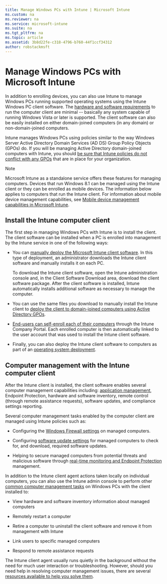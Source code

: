 ```yaml
---
title: Manage Windows PCs with Intune | Microsoft Intune
ms.custom: na
ms.reviewer: na
ms.service: microsoft-intune
ms.suite: na
ms.tgt_pltfrm: na
ms.topic: article
ms.assetid: 3b8d22fe-c318-4796-b760-44f1ccf34312
author: robstackmsft
---
```

# Manage Windows PCs with Microsoft Intune
In addition to enrolling devices, you can also use Intune to manage Windows PCs running supported operating systems using the Intune Windows PC client software. The [hardware and software requirements](windows-pc-management-capabilities-in-microsoft-intune.md) to run the computer client are minimal -- basically any system capable of running Windows Vista or later is supported.  The client software can also be easily installed on either domain-joined computers (in any domain) or non-domain-joined computers.

Intune manages Windows PCs using policies similar to the way Windows Server Active Directory Domain Services (AD DS) Group Policy Objects (GPOs) do. If you will be managing Active Directory domain-joined computers with Intune, you should [be sure that Intune policies do not conflict with any GPOs](resolve-gpo-and-microsoft-intune-policy-conflicts.md) that are in place for your organization.

> [!NOTE]
> Microsoft Intune as a standalone service offers these features for managing computers. Devices that run Windows 8.1 can be managed using the Intune client or they can be enrolled as mobile devices. The information below applies to computers that run the Intune client. For information about mobile device management capabilities, see [Mobile device management capabilities in Microsoft Intune](mobile-device-management-capabilities-in-microsoft-intune.md).

## Install the Intune computer client
The first step in managing Windows PCs with Intune is to install the client. The client software can be installed when a PC is enrolled into management by the Intune service in one of the following ways:

-   You can [manually deploy the Microsoft Intune client software](install-the-windows-pc-client-with-microsoft-intune.md). In this type of deployment, an administrator downloads the  Intune client software and manually installs it on each PC.

    To download the  Intune client software, open the  Intune administration console and, in the Client Software Download area, download the client software package. After the client software is installed,  Intune automatically installs additional software as necessary to manage the computer.

-   You can use the same files you download to manually install the  Intune client to [deploy the client to domain-joined computers using Active Directory GPOs](install-the-windows-pc-client-with-microsoft-intune.md).

-   [End-users can self-enroll each of their computers](install-the-windows-pc-client-with-microsoft-intune.md) through the  Intune Company Portal. Each enrolled computer is then automatically linked to the user account that was used to install the  Intune client software.

-   Finally, you can also deploy the  Intune client software to computers as part of an [operating system deployment](install-the-windows-pc-client-with-microsoft-intune.md).

## Computer management with the Intune computer client
After the Intune client is installed, the client software enables several computer management capabilities including: [application management](deploy-apps-to-windows-pcs-in-microsoft-intune.md), Endpoint Protection, hardware and software inventory, remote control (through remote assistance requests), software updates, and compliance settings reporting.

Several computer management tasks enabled by the computer client are managed using Intune policies such as:

-   Configuring the [Windows Firewall settings](help-protect-windows-pcs-using-windows-firewall-policies-in-microsoft-intune.md) on managed computers.

-   Configuring [software update settings](https://technet.microsoft.com/library/dn646968.aspx) for managed computers to check for, and download, required software updates.

-   Helping to secure managed computers from potential threats and malicious software through [real-time monitoring and Endpoint Protection](help-secure-windows-pcs-with-endpoint-protection-for-microsoft-intune.md) management.

In addition to the Intune client agent actions taken locally on individual computers, you can also use the Intune admin console to perform other [common computer management tasks](common-windows-pc-management-tasks-with-the-microsoft-intune-computer-client.md) on Windows PCs with the client installed to:

-   View hardware and software inventory information about managed computers

-   Remotely restart a computer

-   Retire a computer to uninstall the client software and remove it from management with Intune

-   Link users to specific managed computers

-   Respond to remote assistance requests

The Intune client agent usually runs quietly in the background without the need for much user interaction or troubleshooting. However, should you need help in resolving computer management issues, there are several [resources available to help you solve them](/troubleshoot/troubleshoot-client-setup-in-microsoft-intune).

